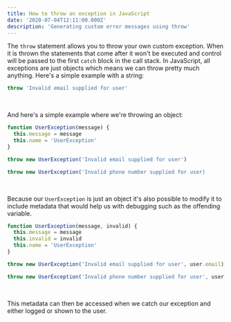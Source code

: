 ```yaml
---
title: How to throw an exception in JavaScript
date: '2020-07-04T12:11:00.000Z'
description: 'Generating custom error messages using throw'
---
```


The `throw` statement allows you to throw your own custom exception. When it is thrown the statements that come after it won't be executed and control will be passed to the first `catch` block in the call stack. In JavaScript, all exceptions are just objects which means we can throw pretty much anything. Here's a simple example with a string:

```javascript
throw 'Invalid email supplied for user'
```

<br/>

And here's a simple example where we're throwing an object:

```javascript
function UserException(message) {
  this.message = message
  this.name = 'UserException'
}

throw new UserException('Invalid email supplied for user')

throw new UserException('Invalid phone number supplied for user)

```

<br/>

Because our `UserException` is just an object it's also possible to modify it to include metadata that would help us with debugging such as the offending variable.

```javascript
function UserException(message, invalid) {
  this.message = message
  this.invalid = invalid
  this.name = 'UserException'
}

throw new UserException('Invalid email supplied for user', user.email)

throw new UserException('Invalid phone number supplied for user', user.phone)
```

<br/>

This metadata can then be accessed when we catch our exception and either logged or shown to the user.
